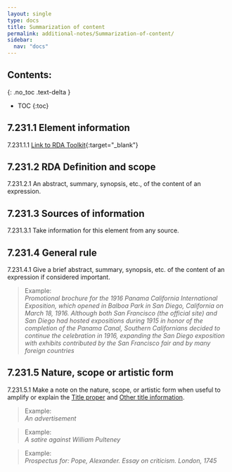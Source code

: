 ```yaml
---
layout: single
type: docs
title: Summarization of content
permalink: additional-notes/Summarization-of-content/
sidebar:
  nav: "docs"
---
```


## Contents:
{: .no_toc .text-delta }

- TOC
{:toc}

## 7.231.1 Element information

<a name="7.231.1.1">7.231.1.1</a> [Link to RDA Toolkit](https://beta.rdatoolkit.org/Content/Index?externalId=en-US_ala-96aa1921-45db-31a9-8128-9661f60799dc){:target="_blank"}

## 7.231.2 RDA Definition and scope

<a name="7.231.2.1">7.231.2.1</a> An abstract, summary, synopsis, etc., of the content of an expression.

## 7.231.3 Sources of information

<a name="7.231.3.1">7.231.3.1</a> Take information for this element from any source.

## 7.231.4 General rule

<a name="7.231.4.1">7.231.4.1</a> Give a brief abstract, summary, synopsis, etc. of the content of an expression if considered important.

>Example:  
><CITE>Promotional brochure for the 1916 Panama California International Exposition, which opened in Balboa Park in San Diego, California on March 18, 1916. Although both San Francisco (the official site) and San Diego had hosted expositions during 1915 in honor of the completion of the Panama Canal, Southern Californians decided to continue the celebration in 1916, expanding the San Diego exposition with exhibits contributed by the San Francisco fair and by many foreign countries</CITE>

## 7.231.5 Nature, scope or artistic form

<a name="7.231.5.1">7.231.5.1</a> Make a note on the nature, scope, or artistic form when useful to amplify or explain the [Title proper](/DCRMR/title/Title-proper/) and [Other title information](/DCRMR/title/Other-title-information/).

>Example:  
><CITE>An advertisement</CITE>

>Example:  
><CITE>A satire against William Pulteney</CITE>
 
>Example:  
><CITE>Prospectus for: Pope, Alexander. Essay on criticism. London, 1745</CITE>